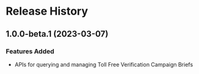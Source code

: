 # Release History

## 1.0.0-beta.1 (2023-03-07)

### Features Added
- APIs for querying and managing Toll Free Verification Campaign Briefs

